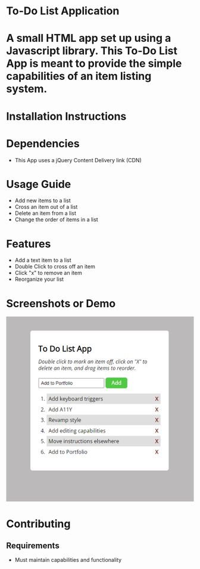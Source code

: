 # **To-Do List Application**
# A small HTML app set up using a Javascript library. This To-Do List App is meant to provide the simple capabilities of an item listing system. 

# **Installation Instructions**
# Dependencies
- This App uses a jQuery Content Delivery link (CDN)

# **Usage Guide**
- Add new items to a list
- Cross an item out of a list
- Delete an item from a list
- Change the order of items in a list

# **Features**
- Add a text item to a list
- Double Click to cross off an item
- Click "x" to remove an item
- Reorganize your list

# **Screenshots or Demo**
![alt text](/img/ToDOImg.png)

# **Contributing**
## Requirements
- Must maintain capabilities and functionality